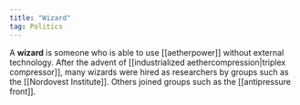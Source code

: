 ```yaml
---
title: "Wizard"
tag: Politics
---
```


A **wizard** is someone who is able to use [[aetherpower]] without external technology. After the advent of [[industrialized aethercompression|triplex compressor]], many wizards were hired as researchers by groups such as the [[Nordovest Institute]]. Others joined groups such as the [[antipressure front]].
